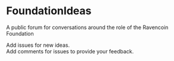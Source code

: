 # FoundationIdeas
A public forum for conversations around the role of the Ravencoin Foundation

Add issues for new ideas.  
Add comments for issues to provide your feedback.
